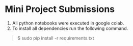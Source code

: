 # Mini Project Submissions
1. All python notebooks were executed in google colab.
2. To install all dependencies run the following command.
> $ sudo pip install -r requirements.txt 

